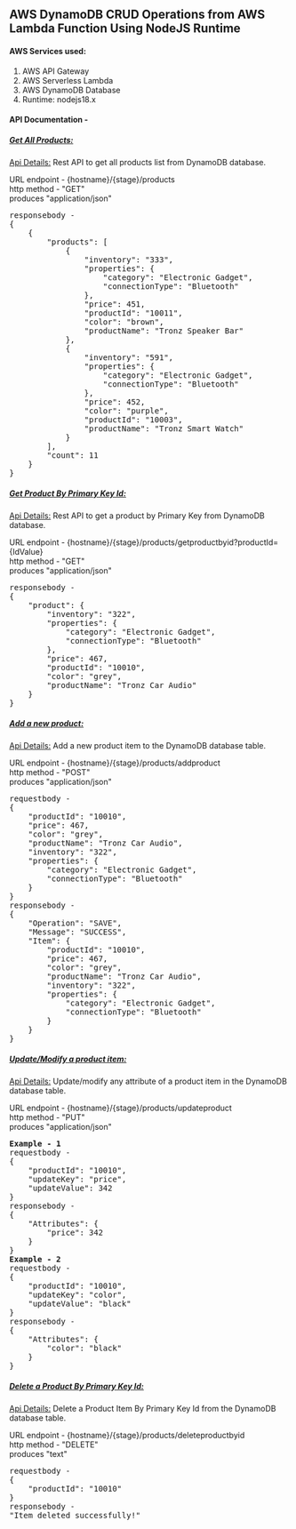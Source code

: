 <h2>AWS DynamoDB CRUD Operations from AWS Lambda Function Using NodeJS Runtime</h2>

<h4>AWS Services used:</h4>
<ol>
    <li>AWS API Gateway</li>
    <li>AWS Serverless Lambda</li>
    <li>AWS DynamoDB Database</li>
    <li>Runtime: nodejs18.x</li>
</ol>

<h4>API Documentation - </h4>

<h5><u>Get All Products:</u> </h5>
<p><u>Api Details:</u> Rest API to get all products list from DynamoDB database.</p>
URL endpoint - {hostname}/{stage}/products<br />
http method - "GET"<br />
produces "application/json"
<pre>
responsebody -
{
    {
        "products": [
            {
                "inventory": "333",
                "properties": {
                    "category": "Electronic Gadget",
                    "connectionType": "Bluetooth"
                },
                "price": 451,
                "productId": "10011",
                "color": "brown",
                "productName": "Tronz Speaker Bar"
            },
            {
                "inventory": "591",
                "properties": {
                    "category": "Electronic Gadget",
                    "connectionType": "Bluetooth"
                },
                "price": 452,
                "color": "purple",
                "productId": "10003",
                "productName": "Tronz Smart Watch"
            }
        ],
        "count": 11
    }
}
</pre>

<h5><u>Get Product By Primary Key Id:</u> </h5>
<p><u>Api Details:</u> Rest API to get a product by Primary Key from DynamoDB database.</p>
URL endpoint - {hostname}/{stage}/products/getproductbyid?productId={IdValue}<br />
http method - "GET"<br />
produces "application/json"
<pre>
responsebody -
{
    "product": {
        "inventory": "322",
        "properties": {
            "category": "Electronic Gadget",
            "connectionType": "Bluetooth"
        },
        "price": 467,
        "productId": "10010",
        "color": "grey",
        "productName": "Tronz Car Audio"
    }
}
</pre>

<h5><u>Add a new product:</u> </h5>
<p><u>Api Details:</u> Add a new product item to the DynamoDB database table.</p>
URL endpoint - {hostname}/{stage}/products/addproduct<br />
http method - "POST"<br />
produces "application/json"
<pre>
requestbody -
{
    "productId": "10010",
    "price": 467,
    "color": "grey",
    "productName": "Tronz Car Audio",
    "inventory": "322",
    "properties": {
        "category": "Electronic Gadget",
        "connectionType": "Bluetooth"
    }
}
responsebody -
{
    "Operation": "SAVE",
    "Message": "SUCCESS",
    "Item": {
        "productId": "10010",
        "price": 467,
        "color": "grey",
        "productName": "Tronz Car Audio",
        "inventory": "322",
        "properties": {
            "category": "Electronic Gadget",
            "connectionType": "Bluetooth"
        }
    }
}
</pre>

<h5><u>Update/Modify a product item:</u> </h5>
<p><u>Api Details:</u> Update/modify any attribute of a product item in the DynamoDB database table.</p>
URL endpoint - {hostname}/{stage}/products/updateproduct<br />
http method - "PUT"<br />
produces "application/json"
<pre>
<b>Example - 1</b>
requestbody -
{
    "productId": "10010",
    "updateKey": "price",
    "updateValue": 342
}
responsebody -
{
    "Attributes": {
        "price": 342
    }
}
<b>Example - 2</b>
requestbody -
{
    "productId": "10010",
    "updateKey": "color",
    "updateValue": "black"
}
responsebody -
{
    "Attributes": {
        "color": "black"
    }
}
</pre>

<h5><u>Delete a Product By Primary Key Id:</u> </h5>
<p><u>Api Details:</u> Delete a Product Item By Primary Key Id from the DynamoDB database table.</p>
URL endpoint - {hostname}/{stage}/products/deleteproductbyid<br />
http method - "DELETE"<br />
produces "text"
<pre>
requestbody -
{
    "productId": "10010"
}
responsebody -
"Item deleted successfully!"
</pre>
